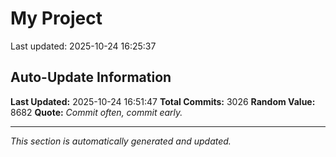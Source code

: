 # My Project


Last updated: 2025-10-24 16:25:37

























































































































































































































































































































































































































































































































































































































































































































































































































































































































































































































































































































































































































































































































































































































































































































































































































































































































































































































































































































































































































































































































































































































































































































































































































































































































































































































































































































































































































































































































































































































































































































































































































































































































































































































































































































































## Auto-Update Information

**Last Updated:** 2025-10-24 16:51:47
**Total Commits:** 3026
**Random Value:** 8682
**Quote:** _Commit often, commit early._

---
_This section is automatically generated and updated._